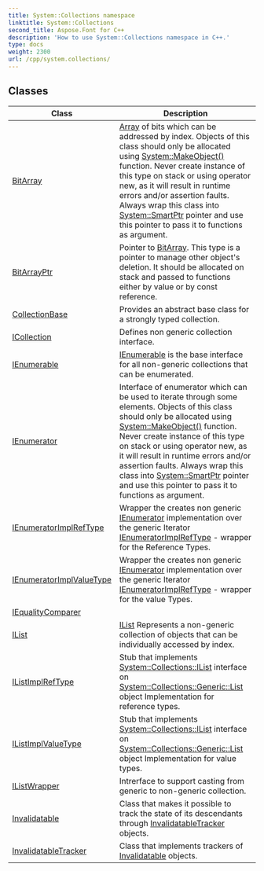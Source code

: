 ```yaml
---
title: System::Collections namespace
linktitle: System::Collections
second_title: Aspose.Font for C++
description: 'How to use System::Collections namespace in C++.'
type: docs
weight: 2300
url: /cpp/system.collections/
---
```




## Classes

| Class | Description |
| --- | --- |
| [BitArray](./bitarray/) | [Array](../system/array/) of bits which can be addressed by index. Objects of this class should only be allocated using [System::MakeObject()](../system/makeobject/) function. Never create instance of this type on stack or using operator new, as it will result in runtime errors and/or assertion faults. Always wrap this class into [System::SmartPtr](../system/smartptr/) pointer and use this pointer to pass it to functions as argument. |
| [BitArrayPtr](./bitarrayptr/) | Pointer to [BitArray](./bitarray/). This type is a pointer to manage other object's deletion. It should be allocated on stack and passed to functions either by value or by const reference. |
| [CollectionBase](./collectionbase/) | Provides an abstract base class for a strongly typed collection. |
| [ICollection](./icollection/) | Defines non generic collection interface. |
| [IEnumerable](./ienumerable/) | [IEnumerable](./ienumerable/) is the base interface for all non-generic collections that can be enumerated. |
| [IEnumerator](./ienumerator/) | Interface of enumerator which can be used to iterate through some elements. Objects of this class should only be allocated using [System::MakeObject()](../system/makeobject/) function. Never create instance of this type on stack or using operator new, as it will result in runtime errors and/or assertion faults. Always wrap this class into [System::SmartPtr](../system/smartptr/) pointer and use this pointer to pass it to functions as argument. |
| [IEnumeratorImplRefType](./ienumeratorimplreftype/) | Wrapper the creates non generic [IEnumerator](./ienumerator/) implementation over the generic Iterator [IEnumeratorImplRefType](./ienumeratorimplreftype/) - wrapper for the Reference Types. |
| [IEnumeratorImplValueType](./ienumeratorimplvaluetype/) | Wrapper the creates non generic [IEnumerator](./ienumerator/) implementation over the generic Iterator [IEnumeratorImplRefType](./ienumeratorimplreftype/) - wrapper for the value Types. |
| [IEqualityComparer](./iequalitycomparer/) |  |
| [IList](./ilist/) | [IList](./ilist/) Represents a non-generic collection of objects that can be individually accessed by index. |
| [IListImplRefType](./ilistimplreftype/) | Stub that implements [System::Collections::IList](./ilist/) interface on [System::Collections::Generic::List](../system.collections.generic/list/) object Implementation for reference types. |
| [IListImplValueType](./ilistimplvaluetype/) | Stub that implements [System::Collections::IList](./ilist/) interface on [System::Collections::Generic::List](../system.collections.generic/list/) object Implementation for value types. |
| [IListWrapper](./ilistwrapper/) | Intrerface to support casting from generic to non-generic collection. |
| [Invalidatable](./invalidatable/) | Class that makes it possible to track the state of its descendants through [InvalidatableTracker](./invalidatabletracker/) objects. |
| [InvalidatableTracker](./invalidatabletracker/) | Class that implements trackers of [Invalidatable](./invalidatable/) objects. |
